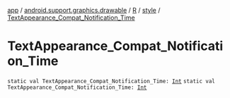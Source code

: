 [app](../../../index.md) / [android.support.graphics.drawable](../../index.md) / [R](../index.md) / [style](index.md) / [TextAppearance_Compat_Notification_Time](.)

# TextAppearance_Compat_Notification_Time

`static val TextAppearance_Compat_Notification_Time: `[`Int`](https://kotlinlang.org/api/latest/jvm/stdlib/kotlin/-int/index.html)
`static val TextAppearance_Compat_Notification_Time: `[`Int`](https://kotlinlang.org/api/latest/jvm/stdlib/kotlin/-int/index.html)